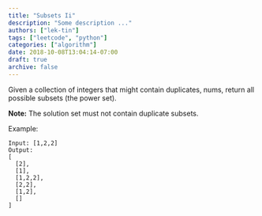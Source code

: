 ```yaml
---
title: "Subsets Ii"
description: "Some description ..."
authors: ["lek-tin"]
tags: ["leetcode", "python"]
categories: ["algorithm"]
date: 2018-10-08T13:04:14-07:00
draft: true
archive: false
---
```

Given a collection of integers that might contain duplicates, nums, return all possible subsets (the power set).

**Note:** The solution set must not contain duplicate subsets.

Example:
```
Input: [1,2,2]
Output:
[
  [2],
  [1],
  [1,2,2],
  [2,2],
  [1,2],
  []
]
```